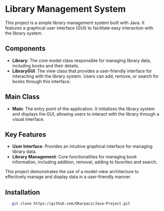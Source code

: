 # Library Management System

This project is a simple library management system built with Java. It features a graphical user interface (GUI) to facilitate easy interaction with the library system.

## Components

- **Library**: The core model class responsible for managing library data, including books and their details.
- **LibraryGUI**: The view class that provides a user-friendly interface for interacting with the library system. Users can add, remove, or search for books through this interface.

## Main Class

- **Main**: The entry point of the application. It initializes the library system and displays the GUI, allowing users to interact with the library through a visual interface.

## Key Features

- **User Interface**: Provides an intuitive graphical interface for managing library data.
- **Library Management**: Core functionalities for managing book information, including addition, removal, adding to favorites and search.

This project demonstrates the use of a model-view architecture to effectively manage and display data in a user-friendly manner.

## Installation
```bash
   git clone https://github.com/OKarpacz/Java-Project.git
